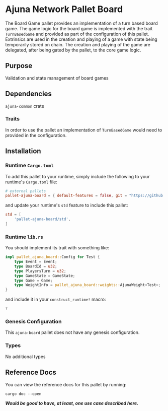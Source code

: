 # Ajuna Network Pallet Board

The Board Game pallet provides an implementation of a turn based board game. The game logic for the board game is implemented with the trait `TurnBasedGame` and provided as part of the configuration of this pallet.  Extrinsics are used in the creation and playing of a game with state being temporarily stored on chain.  The creation and playing of the game are delegated, after being gated by the pallet, to the core game logic.

## Purpose
Validation and state management of board games

## Dependencies
`ajuna-common` crate

### Traits
In order to use the pallet an implementation of `TurnBasedGame` would need to provided in the configuration.

## Installation

### Runtime `Cargo.toml`

To add this pallet to your runtime, simply include the following to your runtime's `Cargo.toml` file:

```TOML
# external pallets
pallet-ajuna-board = { default-features = false, git = "https://github.com/ajuna-network/Ajuna" }
```

and update your runtime's `std` feature to include this pallet:

```TOML
std = [
    'pallet-ajuna-board/std',
]
```

### Runtime `lib.rs`

You should implement its trait with something like:

```rust
impl pallet_ajuna_board::Config for Test {
	type Event = Event;
	type BoardId = u32;
	type PlayersTurn = u32;
	type GameState = GameState;
	type Game = Game;
	type WeightInfo = pallet_ajuna_board::weights::AjunaWeight<Test>;  // Or ()
}
```

and include it in your `construct_runtime!` macro:

```rust
?
```

### Genesis Configuration

This `ajuna-board` pallet does not have any genesis configuration.

### Types

No additional types

## Reference Docs

You can view the reference docs for this pallet by running:

```
cargo doc --open
```

**_Would be good to have, at least, one use case described here._**
